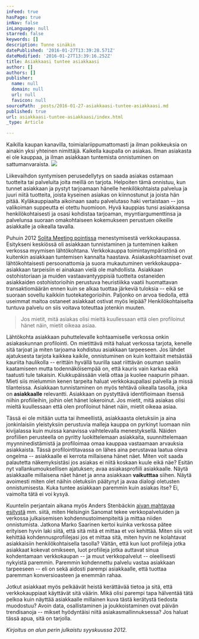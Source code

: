 ```yaml
---
inFeed: true
hasPage: true
inNav: false
inLanguage: null
starred: false
keywords: []
description: Tunne sinäkin
datePublished: '2016-01-27T13:39:28.571Z'
dateModified: '2016-01-27T13:39:16.252Z'
title: Asiakkaasi tuntee asiakkaasi
author: []
authors: []
publisher:
  name: null
  domain: null
  url: null
  favicon: null
sourcePath: _posts/2016-01-27-asiakkaasi-tuntee-asiakkaasi.md
published: true
url: asiakkaasi-tuntee-asiakkaasi/index.html
_type: Article

---
```

Kaikilla kaupan kanavilla, toimialariippumattomasti ja ilman poikkeuksia on ainakin yksi yhteinen nimittäjä. Kaikella kaupalla on asiakas. Ilman asiakasta ei ole kauppaa, ja ilman asiakkaan tuntemista onnistuminen on sattumanvaraista.
![](https://the-grid-user-content.s3-us-west-2.amazonaws.com/17738fa4-8aa3-47d3-8b5a-2757ca4a48d3.jpg)

Liikevaihdon syntymisen perusedellytys on saada asiakas ostamaan tuotteita tai palveluita joita meillä on tarjota. Helpoiten tämä onnistuu, kun tunnet asiakkaan ja pystyt tarjoamaan hänelle henkilökohtaista palvelua ja juuri niitä tuotteita, joista kyseinen asiakas on kiinnostunut ja joista hän pitää. Kyläkauppiaalta aikoinaan saatu palvelutaso haki vertaistaan -- jos valikoiman suppeutta ei otettu huomioon. Hyvä kauppias tunsi asiakkaansa henkilökohtaisesti ja osasi kohdistaa tarjoaman, myyntiargumenttinsa ja palvelunsa suoraan omakohtaiseen kokemukseen perustuen oikeille asiakkalle ja oikealla tavalla.

Puhuin 2012 [Solita Meeting pointissa][0] menestymisestä verkkokaupassa. Esitykseni keskiössä oli asiakkaan tunnistaminen ja tunteminen kaiken verkossa myymisen lähtökohtana. Verkkokauppa toimintaympäristönä on kuitenkin asiakkaan tuntemisen kannalta haastava. Asiakaskohtaamiset ovat lähtökohtaisesti persoonattomia ja suora mukautuminen verkkokauppa-asiakkaan tarpeisiin ei ainakaan vielä ole mahdollista. Asiakkaan ostohistoriaan ja muiden vastaavantyyppisiä tuotteita ostaneiden asiakkaiden ostohistorioihin perustuva heuristiikka vaatii huomattavan transaktiomäärän ennen kuin se alkaa tuottaa järkeviä tuloksia -- eikä se suoraan sovellu kaikkiin tuotekategorioihin. Paljonko on arvoa tiedolla, että useimmat maitoa ostaneet asiakkaat ostivat myös leipää? Henkilökohtaiselta tuntuva palvelu on siis voitava toteuttaa jotenkin muuten.

> Jos mietit, mitä asiakas olisi mieltä kuullessaan että olen profiloinut hänet näin, mietit oikeaa asiaa.

Lähtökohta asiakkaan puhuttelevalle kohtaamiselle verkossa onkin asiakaskunnan profilointi. On mietittävä mitä haluat verkossa tarjota, kenelle sitä tarjoat ja miten tarjoama kohdistuu asiakkaan tarpeeseen. Jos lähdet ajatuksesta tarjota kaikkea kaikile, onnistuminen on kuin koittaisit metsästää kauriita haulikolla -- erittäin hyvällä tuurilla saat riittävän osuman saaliin kaatamiseen mutta todennäköisempää on, että kauris vain karkaa eikä taatusti tule takaisin. Kiukkupäissään vielä ottaa ja kuolee naapurin pihaan. Mieti siis mielummin kenen tarpeita haluat verkkokaupallasi palvella ja missä tilanteissa. Asiakkaan tunnistaminen on myös tehtävä oikealla tasolla, joka on **asiakkaalle** relevantti. Asiakkaan on pystyttävä identifioimaan itsensä niihin profiileihin, joihin olet hänet lokeroinut. Jos mietit, mitä asiakas olisi mieltä kuullessaan että olen profiloinut hänet näin, mietit oikeaa asiaa.

Tässä ei ole mitään uutta tai ihmeellistä, asiakkaasta oletuksiin ja aina jonkinlaisiin yleistyksiin perustuvia malleja kauppa on pyrkinyt luomaan niin kivijalassa kuin muissa kanavissa vaihtelevalla menestyksellä. Näiden profiilien perusteella on pyritty luokittelemaan asiakkaita, suunnittelemaan myynninedistämistä ja profiloimaa omaa kauppaa vastaamaan arvauksia asiakkaista. Tässä profilointitavassa on lähes aina perustavaa laatua oleva ongelma -- asiakkaalle ei kerrota millaisena hänet näet. Miten voit saada palautetta näkemyksistäsi jos asiakas ei niitä koskaan kuule eikä näe? Esitän nyt vallankumouksellisen ajatuksen; avaa asiakasprofiili asiakkaalle. Näytä asiakkaalle millaisena näet hänet ja anna asiakkaan **vaikutttaa** siihen. Näytä avoimesti miten olet näihin oletuksiin päätynyt ja avaa dialogi oletusten onnistumisesta. Kuka tuntee asiakkaan paremmin kuin asiakas itse? Ei, vaimolta tätä ei voi kysyä.

Kuuntelin perjantain aikana myös Anders Stenbäckin [aivan mahtavaa esitystä][0] mm. siitä, miten Helsingin Sanomat tekee verkkopalveluiden ja verkossa julkaisemisen kohdennustoimenpiteitä ja mittaa niiden onnistumista. Jatkona Marko Saarinen kertoi kuinka verkossa pätee erityisen hyvin laki siitä, että sitä mitä et mittaa et voi kehittää. Miten siis voit kehittää kohdennusprofiilejasi jos et mittaa sitä, miten hyvin ne kolahtavat asiakkaisiin henkilökohtaisella tasolla? Väitän, että kun luot profiileja jotka asiakkaat kokevat omikseen, luot profiileja jotka auttavat sinua kohdentamaan verkkokaupan -- ja muut verkkopalvelut -- oleellisesti nykyistä paremmin. Paremmin kohdennettu palvelu vastaa asiakkaan tarpeeseen -- eli on sekä aidosti parempi asiakkaalle, että tuottaa paremman konversioasteen ja enemmän rahaa.

Jotkut asiakkaat myös pelkäävät heistä kerättävää tietoa ja sitä, että verkkokauppiaat käyttävät sitä väärin. Mikä olisi parempi tapa hälventää tätä pelkoa kuin näyttää asiakkaalle millainen kuva tästä kerätystä tiedosta muodostuu? Avoin data, osallistaminen ja joukkoistaminen ovat päivän trendisanoja -- mikset hyödyntäisi niitä asiakasmallinnuksessa? Jos haluat tässä apua, sitä on tarjolla.

_Kirjoitus on alun perin julkaistu syyskuussa 2012\._

[0]: http://meetingpoint.fi/